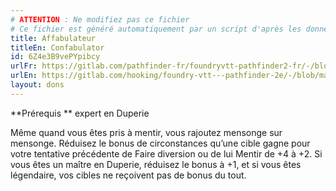 ```yaml
---
# ATTENTION : Ne modifiez pas ce fichier
# Ce fichier est généré automatiquement par un script d'après les données du module Foundry VTT officiel et de sa traduction
title: Affabulateur
titleEn: Confabulator
id: 6Z4e3B9vePYpibcy
urlFr: https://gitlab.com/pathfinder-fr/foundryvtt-pathfinder2-fr/-/blob/master/data/feats/6Z4e3B9vePYpibcy.htm
urlEn: https://gitlab.com/hooking/foundry-vtt---pathfinder-2e/-/blob/master/packs/data/feats.db/confabulator.json
layout: dons
---
```

**Prérequis ** expert en Duperie  

Même quand vous êtes pris à mentir, vous rajoutez mensonge sur mensonge. Réduisez le bonus de circonstances qu’une cible gagne pour votre tentative précédente de Faire diversion ou de lui Mentir de +4 à +2. Si vous êtes un maître en Duperie, réduisez le bonus à +1, et si vous êtes légendaire, vos cibles ne reçoivent pas de bonus du tout.
